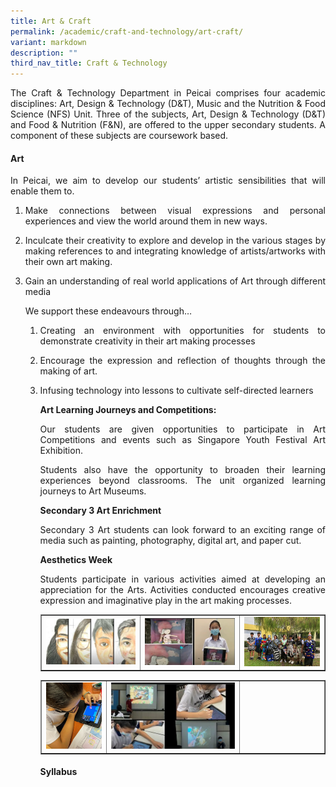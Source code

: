 ```yaml
---
title: Art & Craft
permalink: /academic/craft-and-technology/art-craft/
variant: markdown
description: ""
third_nav_title: Craft & Technology
---
```

<p></p><p align="justify">The Craft &amp; Technology Department in Peicai comprises four academic disciplines: Art, Design &amp; Technology (D&amp;T), Music and the Nutrition &amp; Food Science (NFS) Unit. Three of the subjects, Art, Design &amp; Technology (D&amp;T) and Food &amp; Nutrition (F&amp;N), are offered to the upper secondary students. A component of these subjects are coursework based.&nbsp;</p>
<h4><strong>Art</strong></h4>
<p></p><p align="justify">In Peicai, we aim&nbsp;to develop our students’ artistic sensibilities that will enable them to.</p>
<ol>
<li><p align="justify">Make connections between visual expressions and personal experiences and view the world around them in new ways.&nbsp;
</p></li><li><p align="justify">Inculcate their creativity to explore and develop in the various stages by making references to and integrating knowledge of artists/artworks with their own art making.&nbsp;
</p></li><li><p align="justify">Gain an understanding of real world applications of Art through different media&nbsp;
</p><p>We support these endeavours through…</p>
<ol>
<li><p align="justify">Creating an environment with opportunities for students to demonstrate creativity in their art making processes
</p></li><li><p align="justify">Encourage the expression and reflection of thoughts through the making of art.
</p></li><li><p align="justify">Infusing technology into lessons to cultivate self-directed learners
</p><p><strong>Art Learning Journeys and Competitions:</strong></p>
<p></p><p align="justify">Our students are given opportunities to participate in Art Competitions and events such as Singapore Youth Festival Art Exhibition.</p>
<p></p><p align="justify">Students also have the opportunity to broaden their learning experiences beyond classrooms. The unit organized learning journeys to Art Museums.</p>
<p><strong>Secondary 3 Art Enrichment</strong></p>
<p></p><p align="justify">Secondary 3 Art students can look forward to an exciting range of media such as painting, photography, digital art, and paper cut.</p>
<p><strong>Aesthetics Week</strong></p>
<p></p><p align="justify">Students participate in various activities aimed at developing an appreciation for the Arts. Activities conducted encourages creative expression and imaginative play in the art making processes.</p>
<table style="border-collapse: collapse; width: 100%;" border="1">
<tbody>
<tr>
<td style="width: 35%;"><img src="/images/ct1.jpg"></td>
<td style="width: 35%;"><img src="/images/ct2.png"></td>
<td style="width: 30%;"><img src="/images/ct3.jpg"></td>
</tr>
</tbody>
</table>
<table style="border-collapse: collapse; width: 100%;" border="1">
<tbody>
<tr>
<td style="width: 23%;"><img src="/images/ct4.jpg"></td>
<td style="width: 47%;"><img src="/images/ct5.jpg"></td>
<td style="width: 30%;">&nbsp;</td>
</tr>
</tbody>
</table>
<h4><strong>Syllabus</strong></h4>
</li></ol></li></ol>